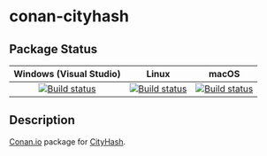 # conan-cityhash

## Package Status

| Windows (Visual Studio) | Linux | macOS |
|:-----------------------:|:-----:|:-----:|
|[![Build status](https://github.com/SpaceIm/conan-cityhash/workflows/.github/workflows/windows.yml/badge.svg?branch=testing%2Fcci.20130801)](https://github.com/SpaceIm/conan-cityhash/actions/workflows/windows.yml?query=branch%3Atesting%2Fcci.20130801)|[![Build status](https://github.com/SpaceIm/conan-cityhash/workflows/.github/workflows/linux.yml/badge.svg?branch=testing%2Fcci.20130801)](https://github.com/SpaceIm/conan-cityhash/actions/workflows/linux.yml?query=branch%3Atesting%2Fcci.20130801)|[![Build status](https://github.com/SpaceIm/conan-cityhash/workflows/.github/workflows/macos.yml/badge.svg?branch=testing%2Fcci.20130801)](https://github.com/SpaceIm/conan-cityhash/actions/workflows/macos.yml?query=branch%3Atesting%2Fcci.20130801)|

## Description

[Conan.io](https://conan.io) package for [CityHash](https://github.com/google/cityhash).
